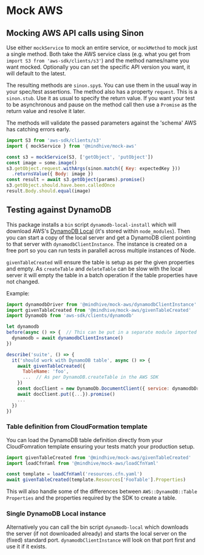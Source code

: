 # Mock AWS

## Mocking AWS API calls using Sinon

Use either `mockService` to mock an entire service, or `mockMethod`
 to mock just a single method. Both take the AWS service class
 (e.g. what you get from `import S3 from 'aws-sdk/clients/s3'`)
 and the method names/name you want mocked. Optionally you can set
 the specific API version you want, it will default to the latest.

The resulting methods are `sinon.spy`s. You can use them in the
 usual way in your spec/test assertions. The method also has a property
`request`. This is a `sinon.stub`. Use it as usual to specify
 the return value. If you want your test to be asynchronous and
 pause on the method call then use a `Promise` as the return value
 and resolve it later.

The methods will validate the passed parameters against the
 'schema' AWS has catching errors early.

```js
import S3 from 'aws-sdk/clients/s3'
import { mockService } from '@mindhive/mock-aws'

const s3 = mockService(S3, ['getObject', 'putObject'])
const image = some.image()
s3.getObject.request.withArgs(sinon.match({ Key: expectedKey }))
  .returnsValue({ Body: image })
const result = await s3.getObject(params).promise()
s3.getObject.should.have.been.calledOnce
result.Body.should.equal(image)
```

## Testing against DynamoDB

This package installs a `bin` script `dynamodb-local-install` which
will download AWS's [DynamoDB Local](https://docs.aws.amazon.com/amazondynamodb/latest/developerguide/DynamoDBLocal.html)
(it's stored within `node_modules`).
Then you can start a copy of the local server and get a DynamoDB
client pointing to that server with `dynamodbClientInstance`.
The instance is created on a free port so you can run tests in
parallell across multiple instances of Node.

`givenTableCreated` will ensure the table is setup as per the given
properties and empty.
As `createTable` and `deleteTable` can be slow with
the local server it will empty the table in a batch operation if the
table properties have not changed.

Example:
```js
import dynamodbDriver from '@mindhive/mock-aws/dynamodbClientInstance'
import givenTableCreated from '@mindhive/mock-aws/givenTableCreated'
import DynamoDb from 'aws-sdk/clients/dynamodb'

let dynamodb
before(async () => {  // This can be put in a separate module imported by all tests
  dynamodb = await dynamodbClientInstance()
})

describe('suite', () => {
  it('should work with DynamoDB table', async () => {
    await givenTableCreated({
      TableName: 'foo',
      ...  // As per DynamoDB.createTable in the AWS SDK
    })
    const docClient = new DynamoDb.DocumentClient({ service: dynamodbDriver })
    await docClient.put({...}).promise()
    ...
  })
})
```

### Table definition from CloudFormation template

You can load the DynamoDB table definition directly from your
CloudFomration template ensuring your tests match your production setup.

```js
import givenTableCreated from '@mindhive/mock-aws/givenTableCreated'
import loadCfnYaml from '@mindhive/mock-aws/loadCfnYaml'

const template = loadCfnYaml('resources.cfn.yaml')
await givenTableCreated(template.Resources['FooTable'].Properties)
```

This will also handle some of the differences between `AWS::DynamoDB::Table`
`Properties` and the properties required by the SDK to create a table.

### Single DynamoDB Local instance

Alternatively you can call the bin script `dynamodb-local` which downloads
the server (if not downloaded already) and starts the local server on
the (fixed) standard port. `dynamodbClientInstance` will look on that
port first and use it if it exists.
